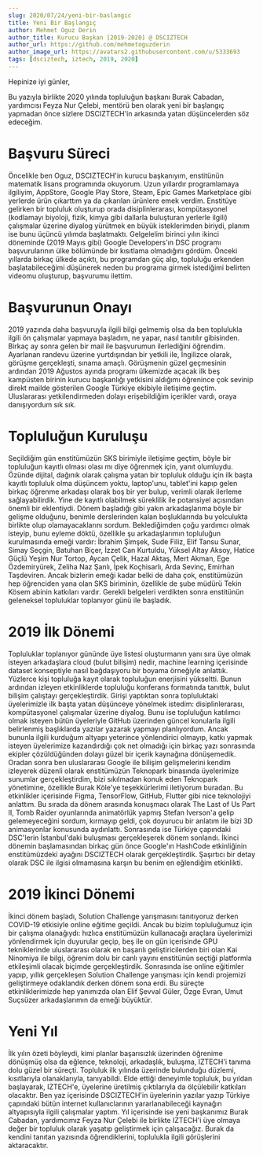 ```yaml
---
slug: 2020/07/24/yeni-bir-baslangic
title: Yeni Bir Başlangıç
author: Mehmet Oguz Derin
author_title: Kurucu Başkan [2019-2020] @ DSCIZTECH
author_url: https://github.com/mehmetoguzderin
author_image_url: https://avatars2.githubusercontent.com/u/5333693
tags: [dsciztech, iztech, 2019, 2020]
---
```


Hepinize iyi günler,

Bu yazıyla birlikte 2020 yılında topluluğun başkanı Burak Cabadan,
yardımcısı Feyza Nur Çelebi, mentörü ben olarak yeni bir başlangıç
yapmadan önce sizlere DSCIZTECH'in arkasında yatan düşüncelerden
söz edeceğim.

<!--truncate-->

# Başvuru Süreci

Öncelikle ben Oguz, DSCIZTECH'in kurucu başkanıyım, enstitünün
matematik lisans programında okuyorum. Uzun yıllardır programlamaya
ilgiliyim, AppStore, Google Play Store, Steam, Epic Games Marketplace
gibi yerlerde ürün çıkarttım ya da çıkarılan ürünlere emek verdim.
Enstitüye gelirken bir topluluk oluşturup orada disiplinlerarası,
kompütasyonel (kodlamayı biyoloji, fizik, kimya gibi dallarla buluşturan
yerlerle ilgili) çalışmalar üzerine diyalog yürütmek en büyük
isteklerimden biriydi, planım ise bunu üçüncü yılımda başlatmaktı.
Gelgelelim birinci yılın ikinci döneminde (2019 Mayıs gibi) Google
Developers'ın DSC programı başvurularının ülke bölümünde bir kısıtlama
olmadığını gördüm. Önceki yıllarda birkaç ülkede açıktı, bu programdan
güç alıp, topluluğu erkenden başlatabileceğimi düşünerek neden bu
programa girmek istediğimi belirten videomu oluşturup, başvurumu ilettim.


# Başvurunun Onayı

2019 yazında daha başvuruyla ilgili bilgi gelmemiş olsa da ben toplulukla
ilgili ön çalışmalar yapmaya başladım, ne yapar, nasıl tanıtılır
gibisinden. Birkaç ay sonra gelen bir mail ile başvurumun ilerlediğini
öğrendim. Ayarlanan randevu üzerine yurtdışından bir yetkili ile,
İngilizce olarak, görüşme gerçekleşti, sınama amaçlı. Görüşmenin güzel
geçmesinin ardından 2019 Ağustos ayında programı ülkemizde açacak ilk beş
kampüsten birinin kurucu başkanlığı yetkisini aldığımı öğrenince çok
sevinip direkt mailde gösterilen Google Türkiye ekibiyle iletişime geçtim.
Uluslararası yetkilendirmeden dolayı erişebildiğim içerikler vardı, oraya
danışıyordum sık sık.

# Topluluğun Kuruluşu

Seçildiğim gün enstitümüzün SKS birimiyle iletişime geçtim, böyle bir
topluluğun kayıtlı olması olası mı diye öğrenmek için, yanıt olumluydu.
Özünde dijital, dağınık olarak çalışma yatan bir topluluk olduğu için ilk
başta kayıtlı topluluk olma düşüncem yoktu, laptop'unu, tablet'ini kapıp
gelen birkaç öğrenme arkadaşı olarak boş bir yer bulup, verimli olarak
ilerleme sağlayabilirdik. Yine de kayıtlı olabilmek süreklilik ile
potansiyel açısından önemli bir eklentiydi. Dönem başladığı gibi yakın
arkadaşlarıma böyle bir gelişme olduğunu, benimle derslerinden kalan
boşluklarında bu yolculukta birlikte olup olamayacaklarını sordum.
Beklediğimden çoğu yardımcı olmak isteyip, bunu eyleme döktü, özellikle
şu arkadaşlarımın topluluğun kurulmasında emeği vardır: İbrahim Şimşek,
Sude Filiz, Elif Tansu Sunar, Simay Seçgin, Batuhan Biçer, İzzet Can
Kurtuldu, Yüksel Altay Aksoy, Hatice Güçlü Yeşim Nur Tortop, Aycan Çelik,
Hazal Aktaş, Mert Akman, Ege Özdemiryürek, Zeliha Naz Şanlı, İpek
Koçhisarlı, Arda Sevinç, Emirhan Taşdeviren. Ancak bizlerin emeği kadar
belki de daha çok, enstitümüzün hep öğrenciden yana olan SKS biriminin,
özellikle de şube müdürü Tekin Kösem abinin katkıları vardır. Gerekli
belgeleri verdikten sonra enstitünün geleneksel topluluklar toplanıyor
günü ile başladık.

# 2019 İlk Dönemi

Topluluklar toplanıyor gününde üye listesi oluşturmanın yanı sıra üye
olmak isteyen arkadaşlara cloud (bulut bilişim) nedir, machine learning
içerisinde dataset konseptiyle nasıl bağdaşıyoru bir boyama örneğiyle
anlattık. Yüzlerce kişi topluluğa kayıt olarak topluluğun enerjisini
yükseltti. Bunun ardından izleyen etkinliklerde topluluğu konferans
formatında tanıttık, bulut bilişim çalıştayı gerçekleştirdik.
Girişi yaptıktan sonra topluluktaki üyelerimizle ilk başta
yatan düşünceye yönelmek istedim: disiplinlerarası, kompütasyonel
çalışmalar üzerine diyalog. Bunu ise topluluğun katılımcı olmak isteyen
bütün üyeleriyle GitHub üzerinden güncel konularla ilgili belirlenmiş
başlıklarda yazılar yazarak yapmayı planlıyordum. Ancak bununla ilgili
kurduğum altyapı yeterince yönlendirici olmayıp, katkı yapmak isteyen
üyelerimize kazandırdığı çok net olmadığı için birkaç yazı sonrasında
ekipler çözüldüğünden dolayı güzel bir içerik kaynağına dönüşemedik.
Oradan sonra ben uluslararası Google ile bilişim gelişmelerini kendim
izleyerek düzenli olarak enstitümüzün Teknopark binasında üyelerimize
sunumlar gerçekleştirdim, bizi sıkılmadan konuk eden Teknopark
yönetimine, özellikle Burak Köle'ye teşekkürlerimi iletiyorum buradan.
Bu etkinlikler içerisinde Figma, TensorFlow, GitHub, Flutter gibi nice
teknolojiyi anlattım. Bu sırada da dönem arasında konuşmacı olarak The
Last of Us Part II, Tomb Raider oyunlarında animatörlük yapmış Stefan
Iverson'a gelip gelemeyeceğini sordum, kırmayıp geldi, çok doyurucu bir
anlatım ile bizi 3D animasyonlar konusunda aydınlattı. Sonrasında ise
Türkiye çapındaki DSC'lerin İstanbul'daki buluşması gerçekleşerek dönem
sonlandı. İkinci dönemin başlamasından birkaç gün önce Google'ın HashCode
etkinliğinin enstitümüzdeki ayağını DSCIZTECH olarak gerçekleştirdik.
Şaşırtıcı bir detay olarak DSC ile ilgisi olmamasına karşın bu benim en
eğlendiğim etkinlikti.

# 2019 İkinci Dönemi

İkinci dönem başladı, Solution Challenge yarışmasını tanıtıyoruz derken
COVID-19 etkisiyle online eğitime geçildi. Ancak bu bizim topluluğumuz
için bir çalışma olanağıydı: hızlıca enstitümüzün kullanacağı araçlara
üyelerimizi yönlendirmek için duyurular geçip, beş ile on gün içerisinde
GPU tekniklerinde uluslararası olarak en başarılı geliştiricilerden biri
olan Kai Ninomiya ile bilgi, öğrenim dolu bir canlı yayını enstitünün
seçtiği platformla etkileşimli olacak biçimde gerçekleştirdik. Sonrasında
ise online eğitimler yapıp, yıllık gerçekleşen Solution Challenge
yarışması için kendi projemizi geliştirmeye odaklandık derken dönem sona
erdi. Bu süreçte etkinliklerimizde hep yanımızda olan Elif Şevval Güler,
Özge Evran, Umut Suçsüzer arkadaşlarımın da emeği büyüktür.

# Yeni Yıl

İlk yılın özeti böyleydi, kimi planlar başarısızlık üzerinden öğrenime
dönüşmüş olsa da eğlence, teknoloji, arkadaşlık, buluşma, IZTECH'i tanıma
dolu güzel bir süreçti. Topluluk ilk yılında üzerinde bulunduğu düzlemi,
kısıtlarıyla olanaklarıyla, tanıyabildi. Elde ettiği deneyimle topluluk,
bu yıldan başlayarak, IZTECH'e, üyelerine üretilmiş çıktılarıyla da
ölçülebilir katkıları olacaktır. Ben yaz içerisinde DSCIZTECH'in
üyelerinin yazılar yazıp Türkiye çapındaki bütün internet kullanıclarının
yararlanabileceği kaynağın altyapısıyla ilgili çalışmalar yaptım. Yıl
içerisinde ise yeni başkanımız Burak Cabadan, yardımcımız Feyza Nur
Çelebi ile birlikte IZTECH'i üye olmaya değer bir topluluk olarak yaşatıp
geliştirmek için çalışacağız. Burak da kendini tanıtan yazısında
öğrendiklerini, toplulukla ilgili görüşlerini aktaracaktır.